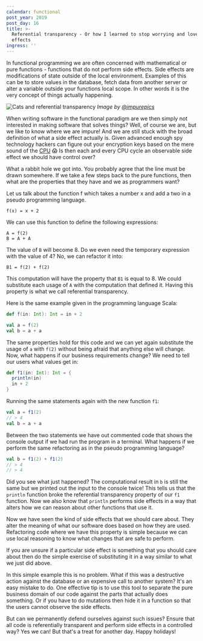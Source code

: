 ```yaml
---
calendar: functional
post_year: 2019
post_day: 16
title: >-
  Referential transparency - Or how I learned to stop worrying and love the
  effects
ingress: ''
---
```

In functional programming we are often concerned with mathematical or pure
functions - functions that do not perform side effects. Side effects are
modifications of state outside of the local environment. Examples of this can be
to store values in the database, fetch data from another server or alter a
variable outside your functions local scope. In other words it is the very
concept of things actually happening.

![Cats and referential transparency](https://user-images.githubusercontent.com/1859417/67931064-09982c00-fbb9-11e9-8c7a-b863410135f8.png)
*Image by [@impurepics](https://twitter.com/impurepics)*

When writing software in the functional paradigm are we then simply not
interested in making software that solves things? Well, of course we are, but we
like to know where we are impure! And we are still stuck with the broad
definition of what a side effect actually is. Given advanced enough spy
technology hackers can figure out your encryption keys based on the mere sound
of the [CPU](https://phys.org/news/2013-12-trio-rsa-encryption-keys-noise.html)
😱 Is then each and every CPU cycle an observable side effect we should have
control over?

What a rabbit hole we got into. You probably agree that the line must be drawn
somewhere. If we take a few steps back to the pure functions, then
what are the properties that they have and we as programmers want?

Let us talk about the function f which takes a number x and add a two in a pseudo
programming language.

```
f(x) = x + 2
```

We can use this function to define the following expressions:

```
A = f(2)
B = A + A
```

The value of `B` will become 8. Do we even need the temporary expression with the
value of 4? No, we can refactor it into:

```
B1 = f(2) + f(2)
```

This computation will have the property that `B1` is equal to 8. We could
substitute each usage of `A` with the computation that defined it. Having this
property is what we call referential transparency.

Here is the same example given in the programming language Scala:

``` scala
def f(in: Int): Int = in + 2

val a = f(2)
val b = a + a
```

The same properties hold for this code and we can yet again substitute the usage
of `a` with `f(2)` without being afraid that anything else will change. Now, what happens if
our business requirements change? We need to tell our users what values get in:

``` scala
def f1(in: Int): Int = {
  println(in)
  in + 2
}
```

Running the same statements again with the new function `f1`:

``` scala
val a = f1(2)
// > 4
val b = a + a
```

Between the two statements we have out commented code that shows the console
output if we had run the program in a terminal. What happens if we perform the
same refactoring as in the pseudo programming language?

``` scala
val b = f1(2) + f1(2)
// > 4
// > 4
```

Did you see what just happened? The computational result in `b` is still the
same but we printed out the input to the console twice! This tells us that the
`println` function broke the referential transparency property of our `f1`
function. Now we also know that `println` performs side effects in a way that
alters how we can reason about other functions that use it.

Now we have seen the kind of side effects that we should care about. They alter
the meaning of what our software does based on how they are used. Refactoring
code where we have this property is simple because we can use local reasoning to
know what changes that are safe to perform.

If you are unsure if a particular side effect is something that you should care
about then do the simple exercise of substituting it in a way similar to what we
just did above.

In this simple example this is no problem. What if this was a destructive action
against the database or an expensive call to another system? It's an easy
mistake to do. One effective tip is to use this tool to separate the pure
business domain of our code against the parts that actually does something. Or
if you have to do mutations then hide it in a function so that the users cannot
observe the side effects.

But can we permanently defend ourselves against such issues? Ensure that all code
is referentially transparent and perform side effects in a controlled way? Yes
we can! But that's a treat for another day. Happy holidays!
